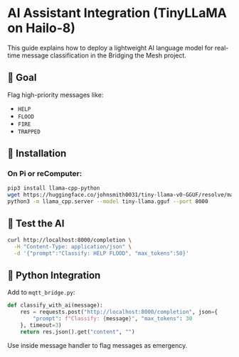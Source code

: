 
# AI Assistant Integration (TinyLLaMA on Hailo-8)

This guide explains how to deploy a lightweight AI language model for real-time message classification in the Bridging the Mesh project.

## 🧠 Goal

Flag high-priority messages like:

- `HELP`
- `FLOOD`
- `FIRE`
- `TRAPPED`

## 🧰 Installation

### On Pi or reComputer:
```bash
pip3 install llama-cpp-python
wget https://huggingface.co/johnsmith0031/tiny-llama-v0-GGUF/resolve/main/tiny-llama.gguf
python3 -m llama_cpp.server --model tiny-llama.gguf --port 8000
```

## 🧪 Test the AI

```bash
curl http://localhost:8000/completion \
  -H "Content-Type: application/json" \
  -d '{"prompt":"Classify: HELP FLOOD", "max_tokens":50}'
```

## 🔁 Python Integration

Add to `mqtt_bridge.py`:

```python
def classify_with_ai(message):
    res = requests.post("http://localhost:8000/completion", json={
        "prompt": f"Classify: {message}", "max_tokens": 30
    }, timeout=3)
    return res.json().get("content", "")
```

Use inside message handler to flag messages as emergency.

